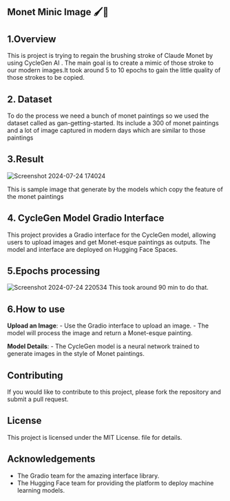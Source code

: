 ## Monet Minic Image 🖌️🎨
## 1.Overview 

This is project is trying to regain the brushing stroke of Claude Monet by using CycleGen AI .
The main goal is to create a mimic of those stroke to our modern images.It took around 5 to 10 epochs to gain the little quality of those strokes to be copied.


## 2. Dataset 

To do the process we need a bunch of monet paintings so we used the dataset called as gan-getting-started. Its include a 300 of monet paintings and a lot of image captured in modern days which are similar to those paintings 

## 3.Result 

![Screenshot 2024-07-24 174024](https://github.com/user-attachments/assets/425b0efd-9cd1-4f59-9951-7e14dafa9ef9)

This is sample image that generate by the models which copy the feature of the monet paintings 


## 4. CycleGen Model Gradio Interface

This project provides a Gradio interface for the CycleGen model, allowing users to upload images and get Monet-esque paintings as outputs. The model and interface are deployed on Hugging Face Spaces.


## 5.Epochs processing 

![Screenshot 2024-07-24 220534](https://github.com/user-attachments/assets/bdf69137-94ad-4b10-b83e-fe3d7b4c58e2)
This took around 90 min to do that. 

## 6.How to use

 **Upload an Image**:
    - Use the Gradio interface to upload an image.
    - The model will process the image and return a Monet-esque painting.

 **Model Details**:
    - The CycleGen model is a neural network trained to generate images in the style of Monet paintings.

## Contributing

If you would like to contribute to this project, please fork the repository and submit a pull request.

## License

This project is licensed under the MIT License. file for details.

## Acknowledgements

- The Gradio team for the amazing interface library.
- The Hugging Face team for providing the platform to deploy machine learning models.
